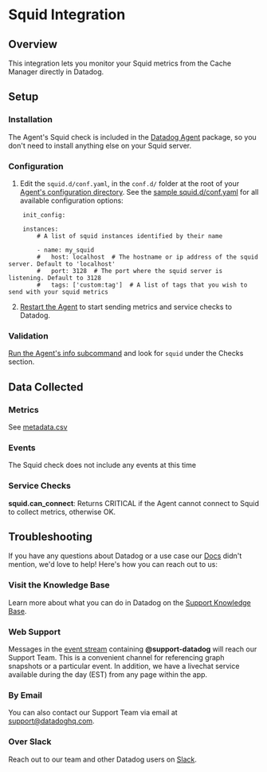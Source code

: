 # Squid Integration

## Overview

This integration lets you monitor your Squid metrics from the Cache Manager directly in Datadog.

## Setup

### Installation

The Agent's Squid check is included in the [Datadog Agent][1] package, so you don't need to install anything else on your Squid server.

### Configuration

1. Edit the `squid.d/conf.yaml`, in the `conf.d/` folder at the root of your [Agent's configuration directory][2].
    See the [sample squid.d/conf.yaml][3] for all available configuration options:

```
    init_config:

    instances:
        # A list of squid instances identified by their name

        - name: my_squid
        #   host: localhost  # The hostname or ip address of the squid server. Default to 'localhost'
        #   port: 3128  # The port where the squid server is listening. Default to 3128
        #   tags: ['custom:tag']  # A list of tags that you wish to send with your squid metrics
```

2. [Restart the Agent][4] to start sending metrics and service checks to Datadog.

### Validation

[Run the Agent's info subcommand][5] and look for `squid` under the Checks section.

## Data Collected

### Metrics

See [metadata.csv][6]

### Events

The Squid check does not include any events at this time

### Service Checks

**squid.can_connect**:
Returns CRITICAL if the Agent cannot connect to Squid to collect metrics, otherwise OK.

## Troubleshooting

If you have any questions about Datadog or a use case our [Docs][7] didn't mention, we'd love to help! Here's how you can reach out to us:

### Visit the Knowledge Base

Learn more about what you can do in Datadog on the [Support Knowledge Base][8].

### Web Support

Messages in the [event stream][9] containing **@support-datadog** will reach our Support Team. This is a convenient channel for referencing graph snapshots or a particular event. In addition, we have a livechat service available during the day (EST) from any page within the app.

### By Email

You can also contact our Support Team via email at [support@datadoghq.com][10].

### Over Slack

Reach out to our team and other Datadog users on [Slack][11].

[1]: https://app.datadoghq.com/account/settings#agent
[2]: https://docs.datadoghq.com/agent/guide/agent-configuration-files/?tab=agentv6#agent-configuration-directory
[3]: https://github.com/DataDog/integrations-core/blob/master/squid/datadog_checks/squid/data/conf.yaml.example
[4]: https://docs.datadoghq.com/agent/guide/agent-commands/?tab=agentv6#start-stop-and-restart-the-agent
[5]: https://docs.datadoghq.com/agent/guide/agent-commands/?tab=agentv6#agent-status-and-information
[6]: https://github.com/DataDog/integrations-core/blob/master/squid/metadata.csv
[7]: https://docs.datadoghq.com
[8]: https://datadog.zendesk.com/agent
[9]: https://app.datadoghq.com/event/stream
[10]: mailto:support@datadoghq.com
[11]: https://chat.datadoghq.com
